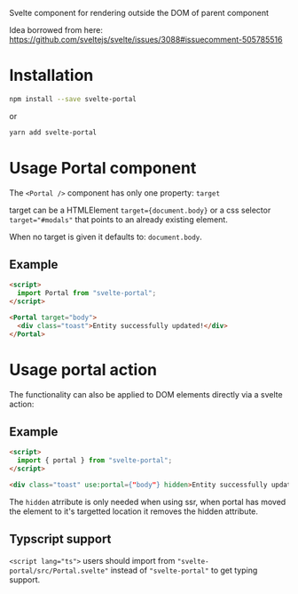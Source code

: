 Svelte component for rendering outside the DOM of parent component

Idea borrowed from here: https://github.com/sveltejs/svelte/issues/3088#issuecomment-505785516

# Installation

```sh
npm install --save svelte-portal
```

or

```sh
yarn add svelte-portal
```

# Usage Portal component

The `<Portal />` component has only one property: `target`

target can be a HTMLElement `target={document.body}` or a css selector `target="#modals"` that points to an already existing element.

When no target is given it defaults to: `document.body`.

## Example

```html
<script>
  import Portal from "svelte-portal";
</script>

<Portal target="body">
  <div class="toast">Entity successfully updated!</div>
</Portal>
```

# Usage portal action

The functionality can also be applied to DOM elements directly via a svelte action:

## Example

```html
<script>
  import { portal } from "svelte-portal";
</script>

<div class="toast" use:portal={"body"} hidden>Entity successfully updated!</div>
```

The `hidden` atrribute is only needed when using ssr, when portal has moved the element to it's targetted location it removes the hidden attribute.

## Typscript support

`<script lang="ts">` users should import from `"svelte-portal/src/Portal.svelte"` instead of `"svelte-portal"` to get typing support.
